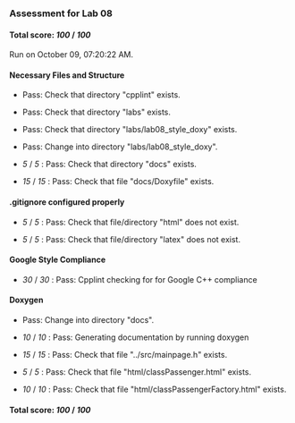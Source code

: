 ### Assessment for Lab 08

#### Total score: _100_ / _100_

Run on October 09, 07:20:22 AM.


#### Necessary Files and Structure

+ Pass: Check that directory "cpplint" exists.

+ Pass: Check that directory "labs" exists.

+ Pass: Check that directory "labs/lab08_style_doxy" exists.

+ Pass: Change into directory "labs/lab08_style_doxy".

+  _5_ / _5_ : Pass: Check that directory "docs" exists.

+  _15_ / _15_ : Pass: Check that file "docs/Doxyfile" exists.


#### .gitignore configured properly

+  _5_ / _5_ : Pass: Check that file/directory "html" does not exist.

+  _5_ / _5_ : Pass: Check that file/directory "latex" does not exist.


#### Google Style Compliance

+  _30_ / _30_ : Pass: Cpplint checking for for Google C++ compliance


#### Doxygen

+ Pass: Change into directory "docs".

+  _10_ / _10_ : Pass: Generating documentation by running doxygen

+  _15_ / _15_ : Pass: Check that file "../src/mainpage.h" exists.

+  _5_ / _5_ : Pass: Check that file "html/classPassenger.html" exists.

+  _10_ / _10_ : Pass: Check that file "html/classPassengerFactory.html" exists.

#### Total score: _100_ / _100_

